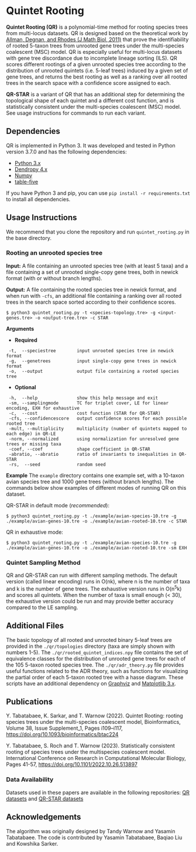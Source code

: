# Quintet Rooting

**Quintet Rooting (QR)** is a polynomial-time method for rooting species trees from multi-locus datasets. QR is designed based on the theoretical work by [Allman, Degnan, and Rhodes (J Math Biol, 2011)](https://link.springer.com/article/10.1007/s00285-010-0355-7) that prove the identifiability of rooted 5-taxon trees from unrooted gene trees under the multi-species coalescent (MSC) model. QR is especially useful for multi-locus datasets with gene tree discordance due to incomplete lineage sorting (ILS). QR scores different rootings of a given unrooted species tree according to the distribution of unrooted quintets (i.e. 5-leaf trees) induced by a given set of gene trees, and returns the best rooting as well as a ranking over all rooted trees in the search space with a confidence score assigned to each.

**QR-STAR** is a variant of QR that has an additional step for determining the topological shape of each quintet and a different cost function, and is statistically consistent under the multi-species coalescent (MSC) model. See usage instructions for commands to run each variant.

## Dependencies
QR is implemented in Python 3. It was developed and tested in Python version 3.7.0 and has the following dependencies:
- [Python 3.x](https://www.python.org)
- [Dendropy 4.x](https://dendropy.org/index.html)
- [Numpy](https://numpy.org)
- [table-five](https://github.com/RuneBlaze/fifteen)

If you have Python 3 and pip, you can use `pip install -r requirements.txt` to install all dependencies.

## Usage Instructions
We recommend that you clone the repository and run `quintet_rooting.py` in the base directory.

### Rooting an unrooted species tree
**Input:** A file containing an unrooted species tree (with at least 5 taxa) and a file containing a set of unrooted single-copy gene trees, both in newick format (with or without branch lengths).

**Output:** A file containing the rooted species tree in newick format, and when run with `-cfs`, an additional file containing a ranking over all rooted trees in the search space sorted according to their confidence scores.
```
$ python3 quintet_rooting.py -t <species-topology.tre> -g <input-genes.tre> -o <output-tree.tre> -c STAR
```
**Arguments**
- **Required**
```
 -t,  --speciestree        input unrooted species tree in newick format
 -g,  --genetrees          input single-copy gene trees in newick format
 -o,  --output             output file containing a rooted species tree
```
- **Optional**
```
 -h,  --help               show this help message and exit
 -sm, --samplingmode       TC for triplet cover, LE for linear encoding, EXH for exhaustive
 -c,  --cost               cost function (STAR for QR-STAR)
 -cfs, --confidencescore   output confidence scores for each possible rooted tree
 -mult, --multiplicity     multiplicity (number of quintets mapped to each edge) in QR-LE
 -norm, --normalized       using normalization for unresolved gene trees or missing taxa
 -coef, --coef             shape coefficient in QR-STAR
 -abratio, --abratio       ratio of invariants to inequalities in QR-STAR
 -rs,  --seed              random seed
```
**Example**
The `example` directory contains one example set, with a 10-taxon avian species tree and 1000 gene trees (without branch lengths). The commands below show examples of different modes of running QR on this dataset.

QR-STAR in default mode (*recommended*):
```
$ python3 quintet_rooting.py -t ./example/avian-species-10.tre -g ./example/avian-genes-10.tre -o ./example/avian-rooted-10.tre -c STAR
```
QR in exhaustive mode:
```
$ python3 quintet_rooting.py -t ./example/avian-species-10.tre -g ./example/avian-genes-10.tre -o ./example/avian-rooted-10.tre -sm EXH
```

### Quintet Sampling Method
QR and QR-STAR can run with different sampling methods. The default version (called linear encoding) runs in O(nk), where n is the number of taxa and k is the number of gene trees. The exhaustive version runs in O(n<sup>5</sup>k) and scores all quintets. When the number of taxa is small enough (< 30), the exhaustive version could be run and may provide better accuracy compared to the LE sampling.

## Additional Files
The basic topology of all rooted and unrooted binary 5-leaf trees are provided in the `./qr/topologies` directory (taxa are simply shown with numbers 1-5). The `./qr/rooted_quintet_indices.npy` file contains the set of equivalence classes for the distribution of unrooted gene trees for each of the 105 5-taxon rooted species tree. The `./qr/adr_theory.py` file provides useful functions related to the ADR theory, such as functions for visualizing the partial order of each 5-taxon rooted tree with a hasse diagram. These scripts have an additional dependency on [Graphviz](https://pypi.org/project/graphviz/) and [Matplotlib 3.x](https://matplotlib.org).

## Publications
Y. Tabatabaee, K. Sarkar, and T. Warnow (2022). Quintet Rooting: rooting species trees under the multi-species coalescent model, Bioinformatics, Volume 38, Issue Supplement_1, Pages i109–i117, https://doi.org/10.1093/bioinformatics/btac224

Y. Tabatabaee, S. Roch and T. Warnow (2023). Statistically consistent rooting of species trees under the multispecies coalescent model. International Conference on Research in Computational Molecular Biology, Pages 41-57, https://doi.org/10.1101/2022.10.26.513897

### Data Availability
Datasets used in these papers are available in the following repositories: [QR datasets](https://github.com/ytabatabaee/QR-paper) and [QR-STAR datasets](https://github.com/ytabatabaee/QR-STAR-paper)

## Acknowledgements
The algorithm was originally designed by Tandy Warnow and Yasamin Tabatabaee. The code is contributed by Yasamin Tabatabaee, Baqiao Liu and Kowshika Sarker.
